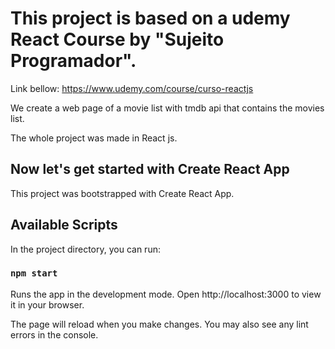 # This project is based on a udemy React Course by "Sujeito Programador".

Link bellow:
https://www.udemy.com/course/curso-reactjs

We create a web page of a movie list with tmdb api that contains the movies list. 

The whole project was made in React js.

## Now let's get started with Create React App

This project was bootstrapped with Create React App.

## Available Scripts
In the project directory, you can run:

### `npm start`
Runs the app in the development mode.
Open http://localhost:3000 to view it in your browser.

The page will reload when you make changes.
You may also see any lint errors in the console.

